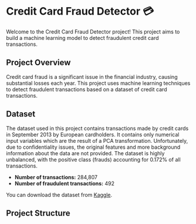 # Credit Card Fraud Detector 💳

Welcome to the Credit Card Fraud Detector project! This project aims to build a machine learning model to detect fraudulent credit card transactions.

## Project Overview

Credit card fraud is a significant issue in the financial industry, causing substantial losses each year. This project uses machine learning techniques to detect fraudulent transactions based on a dataset of credit card transactions.

## Dataset

The dataset used in this project contains transactions made by credit cards in September 2013 by European cardholders. It contains only numerical input variables which are the result of a PCA transformation. Unfortunately, due to confidentiality issues, the original features and more background information about the data are not provided. The dataset is highly unbalanced, with the positive class (frauds) accounting for 0.172% of all transactions.

- **Number of transactions:** 284,807
- **Number of fraudulent transactions:** 492

You can download the dataset from [Kaggle](https://www.kaggle.com/mlg-ulb/creditcardfraud).

## Project Structure

